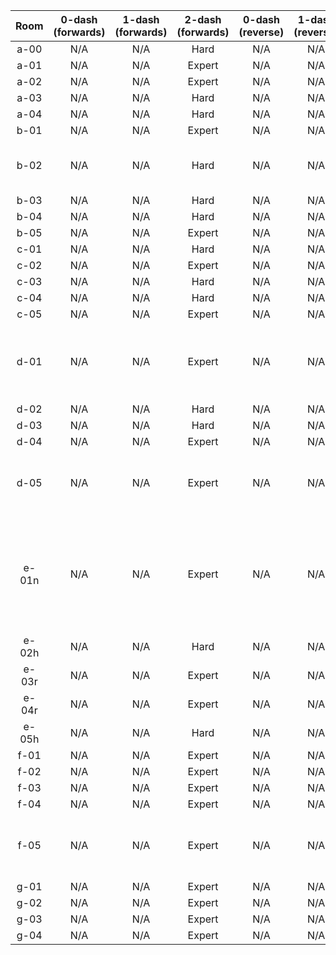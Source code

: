|  Room | 0-dash (forwards) | 1-dash (forwards) | 2-dash (forwards) | 0-dash (reverse) | 1-dash (reverse) | 2-dash (reverse) | Comments                                                       |
|:-----:|:-----------------:|:-----------------:|:-----------------:|:----------------:|:----------------:|:----------------:|----------------------------------------------------------------|
|  a-00 |        N/A        |        N/A        |        Hard       |        N/A       |        N/A       |        N/A       |                                                                |
|  a-01 |        N/A        |        N/A        |       Expert      |        N/A       |        N/A       |        N/A       |                                                                |
|  a-02 |        N/A        |        N/A        |       Expert      |        N/A       |        N/A       |        N/A       |                                                                |
|  a-03 |        N/A        |        N/A        |        Hard       |        N/A       |        N/A       |        N/A       |                                                                |
|  a-04 |        N/A        |        N/A        |        Hard       |        N/A       |        N/A       |        N/A       |                                                                |
|  b-01 |        N/A        |        N/A        |       Expert      |        N/A       |        N/A       |        N/A       |                                                                |
|  b-02 |        N/A        |        N/A        |        Hard       |        N/A       |        N/A       |        N/A       | Reverse possible, cut due to bad spawn                         |
|  b-03 |        N/A        |        N/A        |        Hard       |        N/A       |        N/A       |        N/A       |                                                                |
|  b-04 |        N/A        |        N/A        |        Hard       |        N/A       |        N/A       |        N/A       |                                                                |
|  b-05 |        N/A        |        N/A        |       Expert      |        N/A       |        N/A       |        N/A       |                                                                |
|  c-01 |        N/A        |        N/A        |        Hard       |        N/A       |        N/A       |        N/A       |                                                                |
|  c-02 |        N/A        |        N/A        |       Expert      |        N/A       |        N/A       |        N/A       |                                                                |
|  c-03 |        N/A        |        N/A        |        Hard       |        N/A       |        N/A       |        N/A       |                                                                |
|  c-04 |        N/A        |        N/A        |        Hard       |        N/A       |        N/A       |        N/A       |                                                                |
|  c-05 |        N/A        |        N/A        |       Expert      |        N/A       |        N/A       |        N/A       |                                                                |
|  d-01 |        N/A        |        N/A        |       Expert      |        N/A       |        N/A       |        N/A       | 2DR way too precise + cycle hell + updiag demo, cut            |
|  d-02 |        N/A        |        N/A        |        Hard       |        N/A       |        N/A       |        N/A       |                                                                |
|  d-03 |        N/A        |        N/A        |        Hard       |        N/A       |        N/A       |        N/A       |                                                                |
|  d-04 |        N/A        |        N/A        |       Expert      |        N/A       |        N/A       |        N/A       |                                                                |
|  d-05 |        N/A        |        N/A        |       Expert      |        N/A       |        N/A       |        N/A       | 2DR possible, but not really fun, cut                          |
| e-01n |        N/A        |        N/A        |       Expert      |        N/A       |        N/A       |      Perfect     | 2DR requires rising cloud reverse hyper and very precise moves |
| e-02h |        N/A        |        N/A        |        Hard       |        N/A       |        N/A       |        N/A       |                                                                |
| e-03r |        N/A        |        N/A        |       Expert      |        N/A       |        N/A       |        N/A       |                                                                |
| e-04r |        N/A        |        N/A        |       Expert      |        N/A       |        N/A       |        N/A       |                                                                |
| e-05h |        N/A        |        N/A        |        Hard       |        N/A       |        N/A       |        N/A       |                                                                |
|  f-01 |        N/A        |        N/A        |       Expert      |        N/A       |        N/A       |        N/A       |                                                                |
|  f-02 |        N/A        |        N/A        |       Expert      |        N/A       |        N/A       |        N/A       |                                                                |
|  f-03 |        N/A        |        N/A        |       Expert      |        N/A       |        N/A       |        N/A       |                                                                |
|  f-04 |        N/A        |        N/A        |       Expert      |        N/A       |        N/A       |        N/A       |                                                                |
|  f-05 |        N/A        |        N/A        |       Expert      |        N/A       |        N/A       |        N/A       | 2DR possible, but not really fun, cut                          |
|  g-01 |        N/A        |        N/A        |       Expert      |        N/A       |        N/A       |        N/A       |                                                                |
|  g-02 |        N/A        |        N/A        |       Expert      |        N/A       |        N/A       |        N/A       |                                                                |
|  g-03 |        N/A        |        N/A        |       Expert      |        N/A       |        N/A       |        N/A       |                                                                |
|  g-04 |        N/A        |        N/A        |       Expert      |        N/A       |        N/A       |        N/A       |                                                                |
